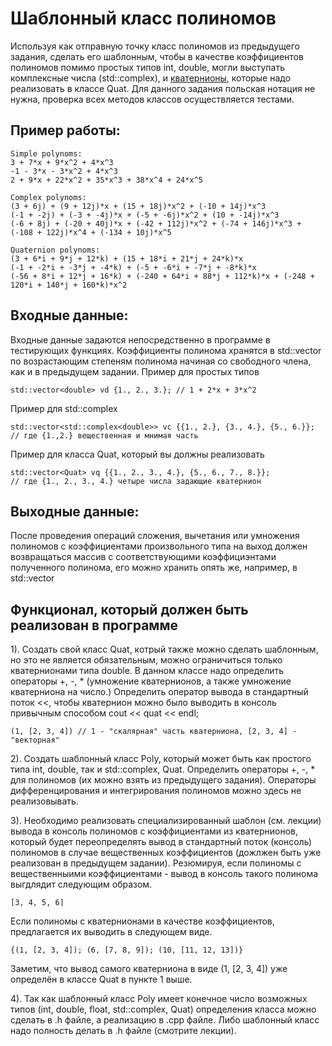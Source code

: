 # Шаблонный класс полиномов
Используя как отправную точку класс полиномов из предыдущего задания, сделать его шаблонным, чтобы в качеcтве коэффициентов полиномов помимо простых типов int, double, могли выступать комплексные числа (std::complex), и [кватернионы](https://ru.wikipedia.org/wiki/%D0%9A%D0%B2%D0%B0%D1%82%D0%B5%D1%80%D0%BD%D0%B8%D0%BE%D0%BD), которые надо реализовать в  классе Quat. Для данного задания польская нотация не нужна, проверка всех методов классов осуществляется тестами.

## Пример работы:
```
Simple polynoms:
3 + 7*x + 9*x^2 + 4*x^3
-1 - 3*x - 3*x^2 + 4*x^3
2 + 9*x + 22*x^2 + 35*x^3 + 38*x^4 + 24*x^5

Complex polynoms:
(3 + 6j) + (9 + 12j)*x + (15 + 18j)*x^2 + (-10 + 14j)*x^3
(-1 + -2j) + (-3 + -4j)*x + (-5 + -6j)*x^2 + (10 + -14j)*x^3
(-6 + 8j) + (-20 + 40j)*x + (-42 + 112j)*x^2 + (-74 + 146j)*x^3 + (-108 + 122j)*x^4 + (-134 + 10j)*x^5

Quaternion polynoms:
(3 + 6*i + 9*j + 12*k) + (15 + 18*i + 21*j + 24*k)*x
(-1 + -2*i + -3*j + -4*k) + (-5 + -6*i + -7*j + -8*k)*x
(-56 + 8*i + 12*j + 16*k) + (-240 + 64*i + 88*j + 112*k)*x + (-248 + 120*i + 140*j + 160*k)*x^2
```

## Входные данные:
Входные данные задаются непосредственно в программе в тестирующих функциях.
Коэффициенты полинома хранятся в std::vector по возрастающим степеням полинома начиная со свободного члена, как и в предыдущем задании. 
Пример для простых типов
```
std::vector<double> vd {1., 2., 3.}; // 1 + 2*x + 3*x^2
```
Пример для std::complex
```
std::vector<std::complex<double>> vc {{1., 2.}, {3., 4.}, {5., 6.}}; 
// где {1.,2.} вещественная и мнимая часть
```
Пример для класса Quat, который вы должны реализовать
```
std::vector<Quat> vq {{1., 2., 3., 4.}, {5., 6., 7., 8.}}; 
// где {1., 2., 3., 4.} четыре числа задающие кватернион
```
## Выходные данные:
После проведения операций сложения, вычетания или умножения полиномов с коэффициентами произвольного типа на выход должен возвращаться массив с соответствующими коэффициэнтами полученного полинома, его можно хранить опять же, например, в std::vector


## Функционал, который должен быть реализован в программе
1). Создать свой класс Quat, котрый также можно сделать шаблонным, но 
это не является обязательным, можно ограничиться только кватернионами типа double. В данном классе надо определить операторы +, -, * (умножение кватернионов, а  также умножение кватерниона на число.) 
Определить оператор вывода в стандартный поток <<, чтобы кватернион можно было выводить в консоль привычным способом cout << quat << endl;
```
(1, [2, 3, 4]) // 1 - "скалярная" часть кватерниона, [2, 3, 4] - "векторная"
```
2). Cоздать шаблонный класс Poly, который может быть как простого типа int, double, так и std::complex, Quat.  Определить операторы +, -, * для полиномов (их можно взять из предыдущего задания). Операторы дифференцирования и интегрирования полиномов можно здесь не реализовывать.

3). Необходимо реализовать специализированный шаблон (см. лекции) вывода в консоль полиномов с коэффициентами из кватернионов, который будет переопределять вывод в стандартный поток (консоль) полиномов в случае вещественных коэффициентов (дожлжен быть уже реализован в предыдущем задании).
Резюмируя, если полиномы с вещественныими коэффициентами - вывод в консоль такого полинома выгдлядит следующим образом.
```
[3, 4, 5, 6] 
```
Если полиномы с кватернионами в качестве коэффициентов, предлагается их 
выводить в следующем виде. 
```
{(1, [2, 3, 4]); (6, [7, 8, 9]); (10, [11, 12, 13])}

```
Заметим, что вывод самого кватерниона в виде (1, [2, 3, 4]) уже определён в классе Quat в пункте 1 выше.

4). Так как шаблонный класс Poly имеет конечное число возможных типов (int, double, float, std::complex, Quat) определения класса можно сделать в .h файле, а реализацию в .сpp файле. Либо шаблонный класс надо полность делать в .h файле (смотрите лекции).